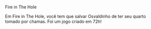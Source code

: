 Fire in The Hole

Em Fire in The Hole, você tem que salvar Osvaldinho de ter seu quarto tomado por chamas.
Foi um jogo criado em 72h!